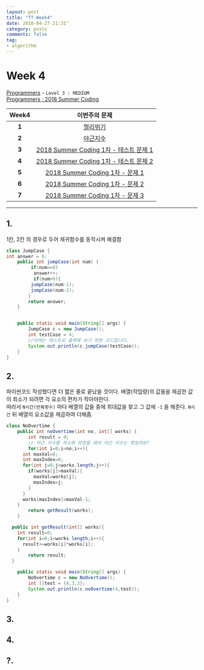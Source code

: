 ```yaml
---
layout: post
title: "TT-Week4"
date: 2018-04-27 21:31"
category: posts
comments: false
tag:
- algorithm
---
```

# Week 4

[Programmers](https://programmers.co.kr/learn/challenges) - `Level 3 : MEDIUM`<br />
[Programmers : 2018 Summer Coding](https://programmers.co.kr/competitions/59/2018-summercoding-%EC%97%AC%EB%A6%84%EB%B0%A9%ED%95%99-%EC%8A%A4%ED%83%80%ED%8A%B8%EC%97%85-%EC%9D%B8%ED%84%B4-%ED%94%84%EB%A1%9C%EA%B7%B8%EB%9E%A8)

Week4 | 이번주의 문제
:---: | :--------:
**1** | [멀리뛰기](https://programmers.co.kr/learn/challenge_codes/153)
**2** | [야근지수](https://programmers.co.kr/learn/challenge_codes/145)
**3** | [2018 Summer Coding 1차 - 테스트 문제 1](./2018SC_test1.md)
**4** | [2018 Summer Coding 1차 - 테스트 문제 2](./2018SC_test2.md)
**5** | [2018 Summer Coding 1차 - 문제 1](./2018SC_P1.md)
**6** | [2018 Summer Coding 1차 - 문제 2](./2018SC_P2.md)
**7** | [2018 Summer Coding 1차 - 문제 3](./2018SC_P3.md)



-------------------------------------------
## 1.
1칸, 2칸 의 경우로 두어 재귀함수를 동작시켜 해결함
```java
class JumpCase {
int answer = 0;
    public int jumpCase(int num) {
         if(num==0)
          answer++;
          if(num>0){
         jumpCase(num-1);
         jumpCase(num-2);
        }
        return answer;
    }


    public static void main(String[] args) {
        JumpCase c = new JumpCase();
        int testCase = 4;
        //아래는 테스트로 출력해 보기 위한 코드입니다.
      	System.out.println(c.jumpCase(testCase));
    }
}
```
## 2.
파이썬코드 작성했다면 더 짧은 줄로 끝났을 것이다.
배열(작업량)의 값들을 제곱한 값이 최소가 되려면 각 요소의 편차가 작아야한다.  
따라서 `N시간(반복횟수)` 마다  배열의 값들 중에 최대값을 찾고 그 값에 `-1` 을 해준다. `N시간` 뒤 배열의 요소값을 제곱하여 더해줌.  

```java
class NoOvertime {
	public int noOvertime(int no, int[] works) {
		int result = 0;
		// 야근 지수를 최소화 하였을 때의 야근 지수는 몇일까요?
		for(int i=0;i<no;i++){
      int maxVal=0;
      int maxIndex=0;
      for(int j=0;j<works.length;j++){
        if(works[j]>maxVal){
          maxVal=works[j];
          maxIndex=j;
        }
      }
      works[maxIndex]=maxVal-1;
    }
		return getResult(works);
	}

  public int getResult(int[] works){
    int result=0;
  	for(int i=0;i<works.length;i++){
      result+=works[i]*works[i];
    }
		return result;
  }

	public static void main(String[] args) {
		NoOvertime c = new NoOvertime();
		int []test = {4,3,3};
		System.out.println(c.noOvertime(4,test));
	}
}

```
## 3.
## 4.
## ?.
